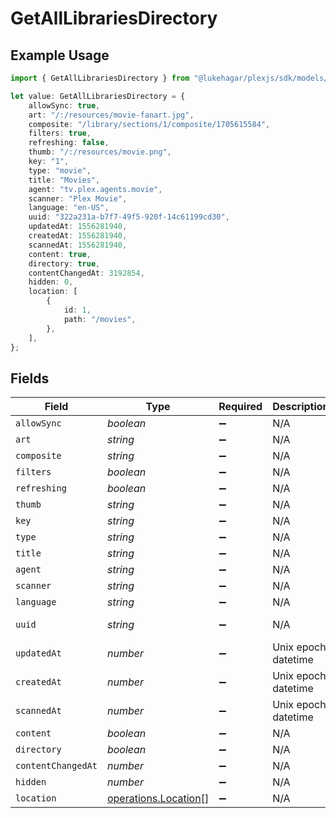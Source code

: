 # GetAllLibrariesDirectory

## Example Usage

```typescript
import { GetAllLibrariesDirectory } from "@lukehagar/plexjs/sdk/models/operations";

let value: GetAllLibrariesDirectory = {
    allowSync: true,
    art: "/:/resources/movie-fanart.jpg",
    composite: "/library/sections/1/composite/1705615584",
    filters: true,
    refreshing: false,
    thumb: "/:/resources/movie.png",
    key: "1",
    type: "movie",
    title: "Movies",
    agent: "tv.plex.agents.movie",
    scanner: "Plex Movie",
    language: "en-US",
    uuid: "322a231a-b7f7-49f5-920f-14c61199cd30",
    updatedAt: 1556281940,
    createdAt: 1556281940,
    scannedAt: 1556281940,
    content: true,
    directory: true,
    contentChangedAt: 3192854,
    hidden: 0,
    location: [
        {
            id: 1,
            path: "/movies",
        },
    ],
};
```

## Fields

| Field                                                               | Type                                                                | Required                                                            | Description                                                         | Example                                                             |
| ------------------------------------------------------------------- | ------------------------------------------------------------------- | ------------------------------------------------------------------- | ------------------------------------------------------------------- | ------------------------------------------------------------------- |
| `allowSync`                                                         | *boolean*                                                           | :heavy_minus_sign:                                                  | N/A                                                                 | true                                                                |
| `art`                                                               | *string*                                                            | :heavy_minus_sign:                                                  | N/A                                                                 | /:/resources/movie-fanart.jpg                                       |
| `composite`                                                         | *string*                                                            | :heavy_minus_sign:                                                  | N/A                                                                 | /library/sections/1/composite/1705615584                            |
| `filters`                                                           | *boolean*                                                           | :heavy_minus_sign:                                                  | N/A                                                                 | true                                                                |
| `refreshing`                                                        | *boolean*                                                           | :heavy_minus_sign:                                                  | N/A                                                                 | false                                                               |
| `thumb`                                                             | *string*                                                            | :heavy_minus_sign:                                                  | N/A                                                                 | /:/resources/movie.png                                              |
| `key`                                                               | *string*                                                            | :heavy_minus_sign:                                                  | N/A                                                                 | 1                                                                   |
| `type`                                                              | *string*                                                            | :heavy_minus_sign:                                                  | N/A                                                                 | movie                                                               |
| `title`                                                             | *string*                                                            | :heavy_minus_sign:                                                  | N/A                                                                 | Movies                                                              |
| `agent`                                                             | *string*                                                            | :heavy_minus_sign:                                                  | N/A                                                                 | tv.plex.agents.movie                                                |
| `scanner`                                                           | *string*                                                            | :heavy_minus_sign:                                                  | N/A                                                                 | Plex Movie                                                          |
| `language`                                                          | *string*                                                            | :heavy_minus_sign:                                                  | N/A                                                                 | en-US                                                               |
| `uuid`                                                              | *string*                                                            | :heavy_minus_sign:                                                  | N/A                                                                 | 322a231a-b7f7-49f5-920f-14c61199cd30                                |
| `updatedAt`                                                         | *number*                                                            | :heavy_minus_sign:                                                  | Unix epoch datetime                                                 | 1556281940                                                          |
| `createdAt`                                                         | *number*                                                            | :heavy_minus_sign:                                                  | Unix epoch datetime                                                 | 1556281940                                                          |
| `scannedAt`                                                         | *number*                                                            | :heavy_minus_sign:                                                  | Unix epoch datetime                                                 | 1556281940                                                          |
| `content`                                                           | *boolean*                                                           | :heavy_minus_sign:                                                  | N/A                                                                 | true                                                                |
| `directory`                                                         | *boolean*                                                           | :heavy_minus_sign:                                                  | N/A                                                                 | true                                                                |
| `contentChangedAt`                                                  | *number*                                                            | :heavy_minus_sign:                                                  | N/A                                                                 | 3192854                                                             |
| `hidden`                                                            | *number*                                                            | :heavy_minus_sign:                                                  | N/A                                                                 | 0                                                                   |
| `location`                                                          | [operations.Location](../../../sdk/models/operations/location.md)[] | :heavy_minus_sign:                                                  | N/A                                                                 |                                                                     |